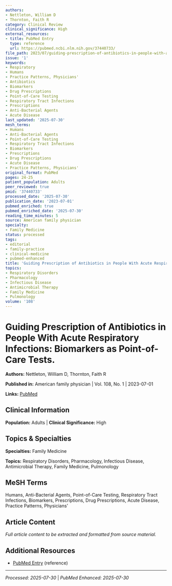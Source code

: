 ```yaml
---
authors:
- Nettleton, William D
- Thornton, Faith R
category: Clinical Review
clinical_significance: High
external_resources:
- title: PubMed Entry
  type: reference
  url: https://pubmed.ncbi.nlm.nih.gov/37440733/
file_path: 2023/07/guiding-prescription-of-antibiotics-in-people-with-acute-res.md
issue: '1'
keywords:
- Respiratory
- Humans
- Practice Patterns, Physicians'
- Antibiotics
- Biomarkers
- Drug Prescriptions
- Point-of-Care Testing
- Respiratory Tract Infections
- Prescriptions
- Anti-Bacterial Agents
- Acute Disease
last_updated: '2025-07-30'
mesh_terms:
- Humans
- Anti-Bacterial Agents
- Point-of-Care Testing
- Respiratory Tract Infections
- Biomarkers
- Prescriptions
- Drug Prescriptions
- Acute Disease
- Practice Patterns, Physicians'
original_format: PubMed
pages: 24-25
patient_population: Adults
peer_reviewed: true
pmid: '37440733'
processed_date: '2025-07-30'
publication_date: '2023-07-01'
pubmed_enriched: true
pubmed_enriched_date: '2025-07-30'
reading_time_minutes: 5
source: American family physician
specialty:
- Family Medicine
status: processed
tags:
- editorial
- family-practice
- clinical-medicine
- pubmed-enhanced
title: 'Guiding Prescription of Antibiotics in People With Acute Respiratory Infections: Biomarkers as Point-of-Care Tests.'
topics:
- Respiratory Disorders
- Pharmacology
- Infectious Disease
- Antimicrobial Therapy
- Family Medicine
- Pulmonology
volume: '108'
---
```


# Guiding Prescription of Antibiotics in People With Acute Respiratory Infections: Biomarkers as Point-of-Care Tests.

**Authors:** Nettleton, William D, Thornton, Faith R

**Published in:** American family physician | Vol. 108, No. 1 | 2023-07-01

**Links:** [PubMed](https://pubmed.ncbi.nlm.nih.gov/37440733/)

## Clinical Information

**Population:** Adults | **Clinical Significance:** High

## Topics & Specialties

**Specialties:** Family Medicine

**Topics:** Respiratory Disorders, Pharmacology, Infectious Disease, Antimicrobial Therapy, Family Medicine, Pulmonology

## MeSH Terms

Humans, Anti-Bacterial Agents, Point-of-Care Testing, Respiratory Tract Infections, Biomarkers, Prescriptions, Drug Prescriptions, Acute Disease, Practice Patterns, Physicians'

## Article Content

*Full article content to be extracted and formatted from source material.*

## Additional Resources

- [PubMed Entry](https://pubmed.ncbi.nlm.nih.gov/37440733/) (reference)

---

*Processed: 2025-07-30* | *PubMed Enhanced: 2025-07-30*
